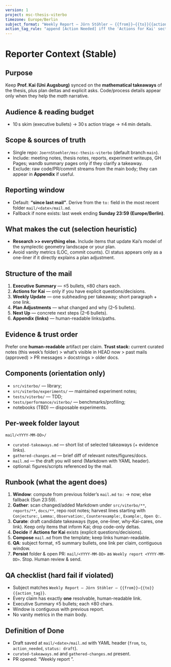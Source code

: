 ```yaml
---
version: 1
project: msc-thesis-viterbo
timezone: Europe/Berlin
subject_format: "Weekly Report — Jörn Stöhler — {{from}}–{{to}}{{action_tag}}"
action_tag_rule: "append [Action Needed] iff the 'Actions for Kai' section is non-empty"
---
```


# Reporter Context (Stable)

## Purpose
Keep **Prof. Kai (Uni Augsburg)** synced on the **mathematical takeaways** of the thesis, plus plan deltas and explicit asks. Code/process details appear only when they help the *math* narrative.

## Audience & reading budget
- 10 s skim (executive bullets) → 30 s action triage → ≤4 min details.

## Scope & sources of truth
- Single repo: `JoernStoehler/msc-thesis-viterbo` (default branch `main`).
- Include: meeting notes, thesis notes, reports, experiment writeups, GH Pages; wandb summary pages only if they clarify a takeaway.
- Exclude: raw code/PR/commit streams from the main body; they can appear in **Appendix** if useful.

## Reporting window
- Default: **“since last mail”**. Derive from the `to:` field in the most recent folder `mail/<date>/mail.md`.
- Fallback if none exists: last week ending **Sunday 23:59 (Europe/Berlin)**.

## What makes the cut (selection heuristic)
- **Research >> everything else.** Include items that update Kai’s model of the symplectic geometry landscape or your plan.
- Avoid vanity metrics (LOC, commit counts). CI status appears only as a one-liner if it directly explains a plan adjustment.

## Structure of the mail
1) **Executive Summary** — ≤5 bullets, ≤80 chars each.  
2) **Actions for Kai** — only if you have explicit questions/decisions.  
3) **Weekly Update** — one subheading per takeaway; short paragraph + one link.  
4) **Plan Adjustments** — what changed and why (2–5 bullets).  
5) **Next Up** — concrete next steps (2–6 bullets).  
6) **Appendix (links)** — human-readable links/paths.

## Evidence & trust order
Prefer one **human-readable** artifact per claim.
**Trust stack:** current curated notes (this week’s folder) > what’s visible in HEAD now > past mails (approved) > PR messages > docstrings > older docs.

## Components (orientation only)
- `src/viterbo/` — library;  
- `src/viterbo/experiments/` — maintained experiment notes;  
- `tests/viterbo/` — TDD;  
- `tests/performance/viterbo/` — benchmarks/profiling;  
- notebooks (TBD) — disposable experiments.

## Per-week folder layout
`mail/<YYYY-MM-DD>/`
- `curated-takeaways.md` — short list of selected takeaways (+ evidence links).
- `gathered-changes.md` — brief diff of relevant notes/figures/docs.
- `mail.md` — the draft you will send (Markdown with YAML header).
- optional: figures/scripts referenced by the mail.

## Runbook (what the agent does)
1. **Window**: compute from previous folder’s `mail.md` `to:` → now; else fallback (Sun 23:59).  
2. **Gather**: scan changed/added Markdown under `src/viterbo/**`, `reports/**`, `docs/**`, repo root notes; harvest lines starting with `Conjecture:`, `Lemma:`, `Observation:`, `Counterexample:`, `Example:`, `Open Q:`.  
3. **Curate**: draft candidate takeaways (type, one-liner, why-Kai-cares, one link). Keep only items that inform Kai; drop code-only deltas.  
4. **Decide** if **Actions for Kai** exists (explicit questions/decisions).  
5. **Compose** `mail.md` from the template; keep links human-readable.  
6. **QA**: subject format, ≤5 summary bullets, one link per claim, contiguous window.  
7. **Persist** folder & open PR: `mail/<YYYY-MM-DD>` as `Weekly report <YYYY-MM-DD>`. Stop. Human review & send.

## QA checklist (hard fail if violated)
- Subject matches `Weekly Report — Jörn Stöhler — {{from}}–{{to}}{{action_tag}}`.
- Every claim has exactly **one** resolvable, human-readable link.
- Executive Summary ≤5 bullets; each ≤80 chars.
- Window is contiguous with previous report.
- No vanity metrics in the main body.

## Definition of Done
- Draft saved at `mail/<date>/mail.md` with YAML header (`from`, `to`, `action_needed`, `status: draft`).
- `curated-takeaways.md` and `gathered-changes.md` present.
- PR opened: “Weekly report <YYYY-MM-DD>”.
